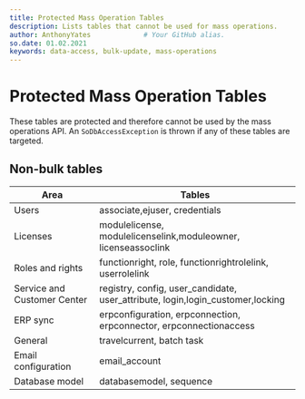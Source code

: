 ```yaml
---
title: Protected Mass Operation Tables
description: Lists tables that cannot be used for mass operations.
author: AnthonyYates             # Your GitHub alias.
so.date: 01.02.2021
keywords: data-access, bulk-update, mass-operations
---
```


# Protected Mass Operation Tables

These tables are protected and therefore cannot be used by the mass operations API. An `SoDbAccessException` is thrown if any of these tables are targeted.

## Non-bulk tables

| Area                        | Tables                                                                 |
|-----------------------------|------------------------------------------------------------------------|
|Users                        |associate,ejuser, credentials                                           |
|Licenses                     |modulelicense, modulelicenselink,moduleowner, licenseassoclink          |
|Roles and rights             |functionright, role, functionrightrolelink, userrolelink                |
|Service and Customer Center  |registry, config, user_candidate, user_attribute, login,login_customer,locking|
|ERP sync                     |erpconfiguration, erpconnection, erpconnector, erpconnectionaccess      |
|General                      |travelcurrent, batch task                                               |
|Email configuration          |email_account                                                           |
|Database model               |databasemodel, sequence                                                 |

